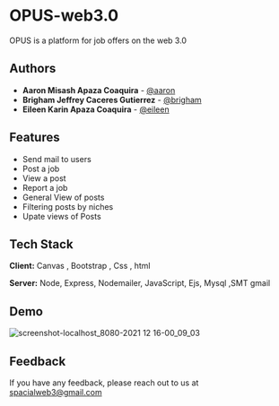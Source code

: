 # OPUS-web3.0
OPUS is a platform for job offers on the web 3.0

## Authors

-  **Aaron Misash Apaza Coaquira** - [@aaron](https://github.com/Misash)
-  **Brigham Jeffrey Caceres Gutierrez** - [@brigham](https://github.com/Brigham-CG)
-  **Eileen Karin Apaza Coaquira** - [@eileen](https://github.com/3ileen)


## Features

- Send mail to users 
- Post a job
- View a post
- Report a job
- General View of posts
- Filtering posts by niches
- Upate views of Posts

## Tech Stack

**Client:** Canvas , Bootstrap , Css , html

**Server:** Node, Express, Nodemailer, JavaScript, Ejs, Mysql ,SMT gmail 

## Demo

![screenshot-localhost_8080-2021 12 16-00_09_03](https://user-images.githubusercontent.com/70419764/146312516-dd8b90f8-4595-4882-a1e7-4c3f4dd66c9d.png)


## Feedback

If you have any feedback, please reach out to us at spacialweb3@gmail.com
